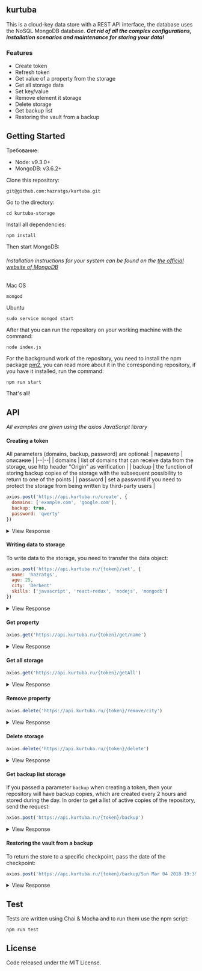 ## kurtuba
This is a cloud-key data store with a REST API interface, the database uses the NoSQL MongoDB database.
***Get rid of all the complex configurations, installation scenarios and maintenance for storing your data!***

### Features
 - Create token
 - Refresh token
 - Get value of a property from the storage
 - Get all storage data
 - Set key/value
 - Remove element it storage
 - Delete storage
 - Get backup list
 - Restoring the vault from a backup

## Getting Started
Требование:
 - Node: v9.3.0+ 
 - MongoDB: v3.6.2+

Clone this repository:

    git@github.com:hazratgs/kurtuba.git
Go to the directory:

    cd kurtuba-storage
Install all dependencies:

    npm install
Then start MongoDB:
###### Installation instructions for your system can be found on the [the official website of MongoDB](https://docs.mongodb.com/manual/tutorial/#installation)
Mac OS

    mongod
    
Ubuntu

    sudo service mongod start

After that you can run the repository on your working machine with the command:

    node index.js

For the background work of the repository, you need to install the npm package [pm2](https://www.npmjs.com/package/pm2), you can read more about it in the corresponding repository, if you have it installed, run the command:

    npm run start

That's all!

## API
*All examples are given using the axios JavaScript library*
#### Creating a token
All parameters (domains, backup, password) are optional:
| параметр | описание |
|--|--|
| domains | list of domains that can receive data from the storage, use http header "Origin" as verification |
| backup | the function of storing backup copies of the storage with the subsequent possibility to return to one of the points |
| password | set a password if you need to protect the storage from being written by third-party users |

```js
axios.post('https://api.kurtuba.ru/create', {
  domains: ['example.com', 'google.com'],
  backup: true,
  password: 'qwerty'
})
```

 <details>
  <summary>View Response</summary>

```js 		 
{
  "status":  true,
  "data":{
    "token": "002cac23-aa8b-4803-a94f-3888020fa0df",
    "refreshToken": "5bf365e0-1fc0-11e8-85d2-3f7a9c4f742e"
  }
}
```
</details>

#### Writing data to storage
To write data to the storage, you need to transfer the data object:
```js
axios.post('https://api.kurtuba.ru/{token}/set', {
  name: 'hazratgs',
  age: 25,
  city: 'Derbent'
  skills: ['javascript', 'react+redux', 'nodejs', 'mongodb']
})
```

 <details>
  <summary>View Response</summary>

```js 		 
{
  "status":  true,
  "message": "Successfully added"
}
```
</details>

#### Get property
```js
axios.get('https://api.kurtuba.ru/{token}/get/name')
```
 <details>
  <summary>View Response</summary>

```js 		 
{
  "status":  true,
  "data": "hazratgs"
}
```
</details>

#### Get all storage
```js
axios.get('https://api.kurtuba.ru/{token}/getAll')
```

 <details>
  <summary>View Response</summary>

```js 		 
{
  "status":  true,
  "data": {
    name: 'hazratgs',
    age: 25,
    city: 'Derbent'
    skills: ['javascript', 'react+redux', 'nodejs', 'mongodb']
  }
}
```
</details>

#### Remove property
```js
axios.delete('https://api.kurtuba.ru/{token}/remove/city')
```

 <details>
  <summary>View Response</summary>

```js 		 
{
  "status":  true,
  "message": "Successfully deleted"
}
```
</details>


#### Delete storage
```js
axios.delete('https://api.kurtuba.ru/{token}/delete')
```

 <details>
  <summary>View Response</summary>

```js 		 
{
  "status":  true,
  "message": "Storage deleted"
}
```
</details>


#### Get backup list storage
If you passed a parameter `backup` when creating a token, then your repository will have backup copies, which are created every 2 hours and stored during the day.
In order to get a list of active copies of the repository, send the request:
```js
axios.post('https://api.kurtuba.ru/{token}/backup')
```

 <details>
  <summary>View Response</summary>

```js 		 
{
  "status":  true,
  "data": [
    'Sun Mar 04 2018 19:39:42 GMT+0300 (MSK)', 
    'Sun Mar 04 2018 20:39:42 GMT+0300 (MSK)'
  ]
}
```
</details>

#### Restoring the vault from a backup
To return the store to a specific checkpoint, pass the date of the checkpoint:
```js
axios.post('https://api.kurtuba.ru/{token}/backup/Sun Mar 04 2018 19:39:42 GMT+0300 (MSK)')
```

 <details>
  <summary>View Response</summary>

```js 		 
{
  "status":  true,
  "message": "Successfully restored"
}
```
</details>



## Test
Tests are written using Chai & Mocha and to run them use the npm script:

    npm run test

## License
Code released under the MIT License.
